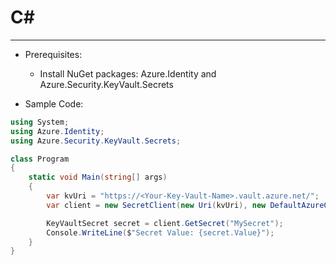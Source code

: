 # C#    
___
* Prerequisites:
   * Install NuGet packages: Azure.Identity and Azure.Security.KeyVault.Secrets

* Sample Code:
```csharp
using System;
using Azure.Identity;
using Azure.Security.KeyVault.Secrets;

class Program
{
    static void Main(string[] args)
    {
        var kvUri = "https://<Your-Key-Vault-Name>.vault.azure.net/";
        var client = new SecretClient(new Uri(kvUri), new DefaultAzureCredential());

        KeyVaultSecret secret = client.GetSecret("MySecret");
        Console.WriteLine($"Secret Value: {secret.Value}");
    }
}
 ```